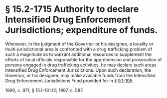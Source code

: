 # § 15.2-1715 Authority to declare Intensified Drug Enforcement Jurisdictions; expenditure of funds.

<p>Whenever, in the judgment of the Governor or his designee, a locality or multi-jurisdictional area is confronted with a drug trafficking problem of such a magnitude as to warrant additional resources to supplement the efforts of local officials responsible for the apprehension and prosecution of persons engaged in drug trafficking activities, he may declare such areas Intensified Drug Enforcement Jurisdictions. Upon such declaration, the Governor, or his designee, may make available funds from the Intensified Drug Enforcement Jurisdictions Fund provided for in § <a href='http://law.lis.virginia.gov/vacode/9.1-105/'>9.1-105</a>.</p><p>1990, c. 971, § 15.1-131.12; 1997, c. 587.</p>